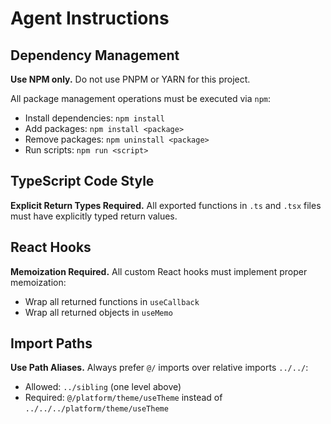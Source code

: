 # Agent Instructions

## Dependency Management

**Use NPM only.** Do not use PNPM or YARN for this project.

All package management operations must be executed via `npm`:
- Install dependencies: `npm install`
- Add packages: `npm install <package>`
- Remove packages: `npm uninstall <package>`
- Run scripts: `npm run <script>`

## TypeScript Code Style

**Explicit Return Types Required.** All exported functions in `.ts` and `.tsx` files must have explicitly typed return values.

## React Hooks

**Memoization Required.** All custom React hooks must implement proper memoization:
- Wrap all returned functions in `useCallback`
- Wrap all returned objects in `useMemo`

## Import Paths

**Use Path Aliases.** Always prefer `@/` imports over relative imports `../../`:
- Allowed: `../sibling` (one level above)
- Required: `@/platform/theme/useTheme` instead of `../../../platform/theme/useTheme`
